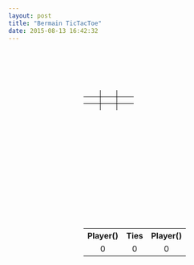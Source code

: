 ```yaml
---
layout: post
title: "Bermain TicTacToe"
date: 2015-08-13 16:42:32
---
```


<style>
    td.area-block:hover{
        background: rgba(0, 0, 0, .2);
    }
    .continue-game{
        font-size: initial;
    }
</style>

<div style="text-align: center;margin-top: 64px;">
    <h2 id="game-state">
        <span class="text"></span>
        <button 
            class="continue-game" 
            style="display: none;">OK</button>
    </h2>
    <div style="display: inline-block;">
        <table 
            class="area" 
            width="210px" 
            height="210px" 
            cellpadding="0" 
            cellspacing="0"
            style="font-size: 32px;table-layout: fixed;" 
        >
            <tr>
                <td 
                    class="area-block" 
                    width="(100/3)%"
                    height="(100/3)%"
                    style="border: 1px solid black;border-top-color: transparent;border-left-color: transparent;" 
                    data-map="0-0"
                ></td>
                <td 
                    class="area-block" 
                    width="(100/3)%"
                    height="(100/3)%"
                    style="border: 1px solid black;border-top-color: transparent;" 
                    data-map="0-1"
                ></td>
                <td 
                    class="area-block" 
                    width="(100/3)%"
                    height="(100/3)%"
                    style="border: 1px solid black;border-top-color: transparent;border-right-color: transparent;" 
                    data-map="0-2"
                ></td>
            </tr>
            <tr>
                <td
                    class="area-block" 
                    style="border: 1px solid black;border-left-color: transparent;" 
                    data-map="1-0"
                ></td>
                <td
                    class="area-block" 
                    style="border: 1px solid black;" 
                    data-map="1-1"
                ></td>
                <td
                    class="area-block" 
                    style="border: 1px solid black;border-right-color: transparent;" 
                    data-map="1-2"
                ></td>
            </tr>
            <tr>
                <td
                    class="area-block" 
                    style="border: 1px solid black;border-bottom-color: transparent;border-left-color: transparent;" 
                    data-map="2-0"
                ></td>
                <td
                    class="area-block" 
                    style="border: 1px solid black;border-bottom-color: transparent;" 
                    data-map="2-1"
                ></td>
                <td
                    class="area-block" 
                    style="border: 1px solid black;border-bottom-color: transparent;border-right-color: transparent;" 
                    data-map="2-2"
                ></td>
            </tr>
        </table>
        <br>
        <table style="text-align: center;" width="210px;">
            <tr>
                <th>Player(<i class="fa fa-close"></i>)</th>
                <th>Ties</th>
                <th>Player(<i class="fa fa-circle-o"></i>)</th>
            </tr>
            <tr>
                <td class="game-score player-x">0</td>
                <td class="game-score ties">0</td>
                <td class="game-score player-o">0</td>
            </tr>
        </table>
    </div>
</div>


<script>
var turn = true;
var gameTurn = turn;
var state = 0;
function setGameMessage(text, showButton){
    $("#game-state .text").html(text);
    console.log("showButton:", showButton);
    if(showButton){
        $("#game-state .continue-game").css(
            'display', 'inline-block'
        );
    }else{
        $("#game-state .continue-game").css(
            'display', 'none'
        );
    }
}
var iconClassName = "fa-question";
if(turn){
    iconClassName = "fa-close";
}else{
    iconClassName = "fa-circle-o";
}
setGameMessage("Player("+"<i class='fa "+iconClassName+"'></i>) Turn");

$("table.area td.area-block").each(function(){
    $(this).css('vertical-align', 'middle');
    $(this).css('text-align', 'center');
    $(this).css('margin', '0');
    $(this).css('padding', '0');
    $(this).html("&nbsp;");
    $(this).html("<i class='fa fa-question' style='visibility: hidden;'></i>");
    $(this).click(function(){
        action(this);
    });
});
function action(block){
    if(
        $(block).find("i").hasClass("fa-question")
        && state == 0
    ){
        var el = $(block).find("i");
        el.removeClass("fa-question");
        var iconClassName = "fa-question";
        if(turn){
            iconClassName = "fa-circle-o";
            el.addClass("fa-close");
        }else{
            iconClassName = "fa-close";
            el.addClass("fa-circle-o");
        }
        el.css("visibility", "visible");
        var win = checkWin();
        turn = !turn;
        if(!win){
            setGameMessage("Player("+"<i class='fa "+iconClassName+"'></i>) Turn");
        }else{
            state = 1;
        }
    }
}
function checkWin(){
    var map = [];
    var nodes = [];
    $("table.area td.area-block").each(function(){
        var rowCol = $(this).data('map');
        var row = rowCol.split("-")[0];
        var col = rowCol.split("-")[1];
        var value = $(this).find("i").hasClass("fa-close")?
            "x":($(this).find("i").hasClass("fa-circle-o")?"o":"-");
        if(map[row] == undefined){
            map[row] = [];
        }
        map[row][col] = value;
    });
    var classToFind = "fa-question";
    if(turn){
        classToFind = "fa-close";
    }else{
        classToFind = "fa-circle-o";
    }
    $("table.area td.area-block").each(function(){
        var rowCol = $(this).data('map');
        if($(this).find("i").hasClass(classToFind)){
            nodes.push(rowCol);
        }
    });
    var winNodes = [
        ["0-0", "0-1", "0-2"],
        ["1-0", "1-1", "1-2"],
        ["2-0", "2-1", "2-2"],
        ["0-0", "1-0", "2-0"],
        ["0-1", "1-1", "2-1"],
        ["0-2", "1-2", "2-2"],
        ["0-0", "1-1", "2-2"],
        ["0-2", "1-1", "2-0"],
    ];
    var win = false;
    var winNode = [];
    for(var i = 0;i < winNodes.length;i++){
        var winCount = 0;
        for(var _i = 0;_i < winNodes[i].length;_i++){
            for(var __i = 0;__i < nodes.length;__i++){
                if(winNodes[i][_i] == nodes[__i]){
                    winCount++;
                }
                if(winCount > 2){
                    win = true;
                    winNode = winNodes[i];
                    break;
                }
            }
        }
    }
    if(win){
        setGameMessage(
            "Player (<i class='fa "+classToFind+"'></i>) Win! "
            , true
        );
        var score = ".player-o";
        if(turn){
            score = ".player-x";
        }
        $(".game-score"+score).html(
            parseInt($(".game-score"+score).html())+1
        );
    }else{
        var unfilledCount = 0;
        $("table.area td.area-block").each(function(){
            if($(this).find("i").hasClass("fa-question")){
                unfilledCount++;
            }
        });
        if(unfilledCount == 0){
            setGameMessage(
                "No Winner!"
                , true
            );
            state = 1;
            win = true;
            var score = ".ties";
            $(".game-score"+score).html(
                parseInt($(".game-score"+score).html())+1
            )
        }
    }
    return win;
}
$(".continue-game").click(function(){
    state = 0;
    gameTurn = !gameTurn;
    $("table.area td.area-block").each(function(){
        $(this).find("i").removeClass("fa-circle-o");
        $(this).find("i").removeClass("fa-close");
        $(this).find("i").addClass("fa-question");
        $(this).find("i").css("visibility", "hidden");
        var iconClassName = "fa-question";
        if(gameTurn){
            iconClassName = "fa-close";
        }else{
            iconClassName = "fa-circle-o";
        }
        setGameMessage(
            "Player("+"<i class='fa "+iconClassName+"'></i>) Turn"
        );
    });
});
</script>
